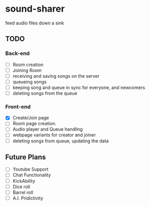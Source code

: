 # sound-sharer
feed audio files down a sink

## TODO

### Back-end
- [ ] Room creation
- [ ] Joining Room
- [ ] receiving and saving songs on the server
- [ ] queueing songs
- [ ] keeping song and queue in sync for everyone, and newcomers
- [ ] deleting songs from the queue

### Front-end
- [x] Create/Join page
- [ ] Room page creation.
- [ ] Audio player and Queue handling
- [ ] webpage variants for creator and joiner
- [ ] deleting songs from queue, updating the data

## Future Plans
- [ ] Youtube Support
- [ ] Chat Functionality
- [ ] KickAbility
- [ ] Dice roll
- [ ] Barrel roll
- [ ] A.I. Pridictivity